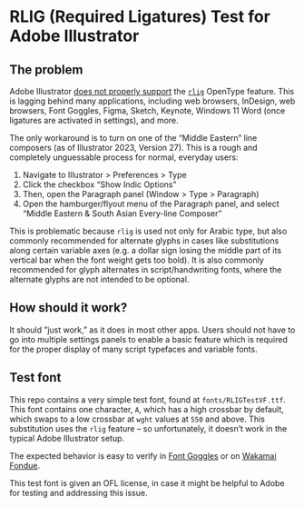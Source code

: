 # RLIG (Required Ligatures) Test for Adobe Illustrator

## The problem

Adobe Illustrator [does not properly support](https://illustrator.uservoice.com/forums/333657-illustrator-desktop-feature-requests/suggestions/33434134-opentype-ligature-features-ccmp-and-rlig-do-not-wo) the [`rlig`](https://learn.microsoft.com/en-us/typography/opentype/spec/features_pt#tag-rlig) OpenType feature. This is lagging behind many applications, including web browsers, InDesign, web browsers, Font Goggles, Figma, Sketch, Keynote, Windows 11 Word (once ligatures are activated in settings), and more.

The only workaround is to turn on one of the “Middle Eastern” line composers (as of Illustrator 2023, Version 27). This is a rough and completely unguessable process for normal, everyday users:

1. Navigate to Illustrator > Preferences > Type
2. Click the checkbox “Show Indic Options”
3. Then, open the Paragraph panel (Window > Type > Paragraph)
4. Open the hamburger/flyout menu of the Paragraph panel, and select “Middle Eastern & South Asian Every-line Composer”

This is problematic because `rlig` is used not only for Arabic type, but also commonly recommended for alternate glyphs in cases like substitutions along certain variable axes (e.g. a dollar sign losing the middle part of its vertical bar when the font weight gets too bold). It is also commonly recommended for glyph alternates in script/handwriting fonts, where the alternate glyphs are not intended to be optional.

## How should it work?

It should ”just work,” as it does in most other apps. Users should not have to go into multiple settings panels to enable a basic feature which is required for the proper display of many script typefaces and variable fonts.

## Test font

This repo contains a very simple test font, found at `fonts/RLIGTestVF.ttf`. This font contains one character, `A`, which has a high crossbar by default, which swaps to a low crossbar at `wght` values at `550` and above. This substitution uses the `rlig` feature – so unfortunately, it doesn’t work in the typical Adobe Illustrator setup.

The expected behavior is easy to verify in [Font Goggles](https://fontgoggles.org) or on [Wakamai Fondue](https://wakamaifondue.com/beta/).

This test font is given an OFL license, in case it might be helpful to Adobe for testing and addressing this issue.
